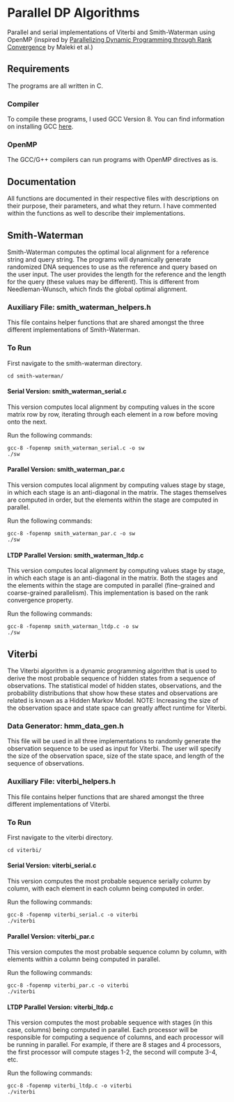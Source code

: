 # Parallel DP Algorithms
Parallel and serial implementations of Viterbi and Smith-Waterman using OpenMP
(inspired by [Parallelizing Dynamic Programming through Rank Convergence](https://www.microsoft.com/en-us/research/wp-content/uploads/2016/02/ppopp163-maleki.pdf) by Maleki et al.)


## Requirements
The programs are all written in C.
### Compiler
To compile these programs, I used GCC Version 8.
You can find information on installing GCC [here](https://www3.ntu.edu.sg/home/ehchua/programming/cpp/gcc_make.html).
### OpenMP
The GCC/G++ compilers can run programs with OpenMP directives as is.


## Documentation
All functions are documented in their respective files with descriptions on their
purpose, their parameters, and what they return.
I have commented within the functions as well to describe their implementations.


## Smith-Waterman
Smith-Waterman computes the optimal local alignment for a reference string and
query string. The programs will dynamically generate randomized DNA sequences
to use as the reference and query based on the user input. The user provides
the length for the reference and the length for the query (these values may be
different).
This is different from Needleman-Wunsch, which finds the global optimal alignment.

### Auxiliary File: smith_waterman_helpers.h
This file contains helper functions that are shared amongst the three
different implementations of Smith-Waterman.

### To Run
First navigate to the smith-waterman directory.
```
cd smith-waterman/
```

#### Serial Version: smith_waterman_serial.c
This version computes local alignment by computing values in the score matrix row by row,
iterating through each element in a row before moving onto the next.

Run the following commands:
```
gcc-8 -fopenmp smith_waterman_serial.c -o sw
./sw
```

#### Parallel Version: smith_waterman_par.c
This version computes local alignment by computing values stage by stage, in which each
stage is an anti-diagonal in the matrix. The stages themselves are computed in order,
but the elements within the stage are computed in parallel.

Run the following commands:
```
gcc-8 -fopenmp smith_waterman_par.c -o sw
./sw
```
#### LTDP Parallel Version: smith_waterman_ltdp.c
This version computes local alignment by computing values stage by stage, in which each
stage is an anti-diagonal in the matrix. Both the stages and the elements within the
stage are computed in parallel (fine-grained and coarse-grained parallelism). This
implementation is based on the rank convergence property.

Run the following commands:
```
gcc-8 -fopenmp smith_waterman_ltdp.c -o sw
./sw
```


## Viterbi
The Viterbi algorithm is a dynamic programming algorithm that is used to derive
the most probable sequence of hidden states from a sequence of observations. The
statistical model of hidden states, observations, and the probability distributions
that show how these states and observations are related is known as a Hidden Markov Model.
NOTE: Increasing the size of the observation space and state space can greatly affect
runtime for Viterbi.

### Data Generator: hmm_data_gen.h
This file will be used in all three implementations to randomly generate the observation
sequence to be used as input for Viterbi. The user will specify the size of the
observation space, size of the state space, and length of the sequence of observations.

### Auxiliary File: viterbi_helpers.h
This file contains helper functions that are shared amongst the three
different implementations of Viterbi.

### To Run
First navigate to the viterbi directory.
```
cd viterbi/
```

#### Serial Version: viterbi_serial.c
This version computes the most probable sequence serially column by column, with
each element in each column being computed in order.

Run the following commands:
```
gcc-8 -fopenmp viterbi_serial.c -o viterbi
./viterbi
```

#### Parallel Version: viterbi_par.c
This version computes the most probable sequence column by column, with
elements within a column being computed in parallel.

Run the following commands:
```
gcc-8 -fopenmp viterbi_par.c -o viterbi
./viterbi
```
#### LTDP Parallel Version: viterbi_ltdp.c
This version computes the most probable sequence with stages (in this
case, columns) being computed in parallel. Each processor will be responsible
for computing a sequence of columns, and each processor will be running in parallel.
For example, if there are 8 stages and 4 processors, the first processor will compute
stages 1-2, the second will compute 3-4, etc.

Run the following commands:
```
gcc-8 -fopenmp viterbi_ltdp.c -o viterbi
./viterbi
```
